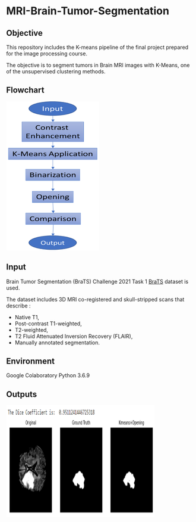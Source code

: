 # MRI-Brain-Tumor-Segmentation

## Objective

This repository includes the K-means pipeline of the final project prepared for the image processing course.

The objective is to segment tumors in Brain MRI images with K-Means, one of the unsupervised clustering methods.

## Flowchart

<img src="flowchart.png" width="250" height="400">

## Input

Brain Tumor Segmentation (BraTS) Challenge 2021 Task 1 [BraTS](https://www.kaggle.com/dschettler8845/brats-2021-task1 "BRaTS 2021 Task 1 Dataset") dataset is used.

The dataset includes 3D MRI co-registered and skull-stripped scans that describe : 
- Native T1, 
- Post-contrast T1-weighted, 
- T2-weighted, 
- T2 Fluid Attenuated Inversion Recovery (FLAIR),
- Manually annotated segmentation. 

## Environment

Google Colaboratory
Python 3.6.9

## Outputs 

<img src="output.PNG" width="400" height="300">
